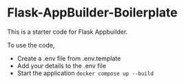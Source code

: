 # Flask-AppBuilder-Boilerplate
This is a starter code for Flask Appbuilder.

To use the code, 

* Create a .env file from .env.template
* Add your details to the .env file
* Start the application `docker compose up --build`
